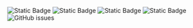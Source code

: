 ![Static Badge](https://img.shields.io/badge/blacklists-60-000000) ![Static Badge](https://img.shields.io/badge/blacklisted-2722880-cc0000) ![Static Badge](https://img.shields.io/badge/whitelisted-2242-00CC00) ![Static Badge](https://img.shields.io/badge/streaming_blacklist-28106-000000) ![GitHub issues](https://img.shields.io/github/issues/fabriziosalmi/blacklists)
